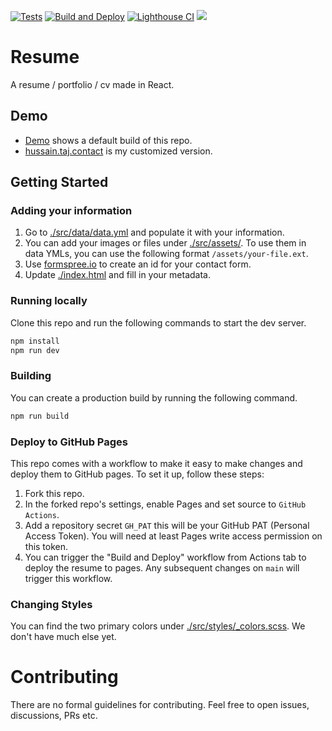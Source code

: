 [![Tests](https://github.com/HussainTaj-W/resume/actions/workflows/tests.yml/badge.svg)](https://github.com/HussainTaj-W/resume/actions/workflows/tests.yml) [![Build and Deploy](https://github.com/HussainTaj-W/resume/actions/workflows/build_and_deploy_to_pages.yml/badge.svg)](https://github.com/HussainTaj-W/resume/actions/workflows/build_and_deploy_to_pages.yml) [![Lighthouse CI](https://github.com/HussainTaj-W/resume/actions/workflows/lighthouse.yml/badge.svg)](https://github.com/HussainTaj-W/resume/actions/workflows/lighthouse.yml) ![](https://byob.yarr.is/HussainTaj-W/resume/lighthouse)

# Resume

A resume / portfolio / cv made in React.

## Demo

- [Demo](https://hussaintaj-w.github.io/resume/) shows a default build of this repo.
- [hussain.taj.contact](https://hussain.taj.contact) is my customized version.

## Getting Started

### Adding your information

1. Go to [./src/data/data.yml](./src/data/data.yml) and populate it with your information.
2. You can add your images or files under [./src/assets/](./src/assets/). To use them in data YMLs, you can use the following format `/assets/your-file.ext`.
3. Use [formspree.io](formspree.io/) to create an id for your contact form.
4. Update [./index.html](./index.html) and fill in your metadata.

### Running locally

Clone this repo and run the following commands to start the dev server.

```bash
npm install
npm run dev
```

### Building

You can create a production build by running the following command.

```bash
npm run build
```

### Deploy to GitHub Pages

This repo comes with a workflow to make it easy to make changes and deploy them to GitHub pages. To set it up, follow these steps:

1. Fork this repo.
2. In the forked repo's settings, enable Pages and set source to `GitHub Actions`.
3. Add a repository secret `GH_PAT` this will be your GitHub PAT (Personal Access Token). You will need at least Pages write access permission on this token.
4. You can trigger the "Build and Deploy" workflow from Actions tab to deploy the resume to pages. Any subsequent changes on `main` will trigger this workflow.

### Changing Styles

You can find the two primary colors under [./src/styles/\_colors.scss](./src/styles/_colors.scss). We don't have much else yet.

# Contributing

There are no formal guidelines for contributing. Feel free to open issues, discussions, PRs etc.
